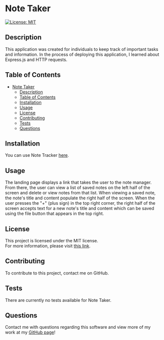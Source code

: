 # Note Taker
[![License: MIT](https://img.shields.io/badge/License-MIT-yellow.svg)](https://opensource.org/licenses/MIT)
## Description
This application was created for individuals to keep track of important tasks and information. In the process of deploying this application, I learned about Express.js and HTTP requests.

## Table of Contents
- [Note Taker](#note-taker)
  - [Description](#description)
  - [Table of Contents](#table-of-contents)
  - [Installation](#installation)
  - [Usage](#usage)
  - [License](#license)
  - [Contributing](#contributing)
  - [Tests](#tests)
  - [Questions](#questions)

## Installation
You can use Note Tracker [here](https://fast-earth-18165.herokuapp.com/).

## Usage
The landing page displays a link that takes the user to the note manager. From there, the user can view a list of saved notes on the left half of the screen and delete or view notes from that list. When viewing a saved note, the note's title and content populate the right half of the screen. When the user presses the "+" (plus sign) in the top right corner, the right half of the screen accepts text for a new note's title and content which can be saved using the file button that appears in the top right.

## License
This project is licensed under the MIT license.  
For more information, please visit [this link](https://opensource.org/licenses/MIT).

## Contributing
To contribute to this project, contact me on GitHub.

## Tests
There are currently no tests available for Note Taker.

## Questions
Contact me with questions regarding this software and view more of my work at my [GitHub page](https://github.com/jmcavaddy)!
